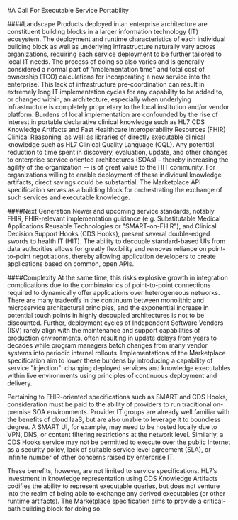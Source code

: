 #A Call For Executable Service Portability

####Landscape
Products deployed in an enterprise architecture are constituent building blocks in a larger information technology (IT) ecosystem. The deployment and runtime characteristics of each individual building block as well as underlying infrastructure naturally vary across organizations, requiring each service deployment to be further tailored to local IT needs. The process of doing so also varies and is generally considered a normal part of "implementation time" and total cost of ownership (TCO) calculations for incorporating a new service into the enterprise. This lack of infrastructure pre-coordination can result in extremely long IT implementation cycles for any capability to be added to, or changed within, an architecture, especially when underlying infrastructure is completely proprietary to the local institution and/or vendor platform. Burdens of local implementation are confounded by the rise of interest in portable declarative clinical knowledge such as HL7 CDS Knowledge Artifacts and Fast Healthcare Interoperability Resources (FHIR) Clinical Reasoning, as well as libraries of directly executable clinical knowledge such as HL7 Clinical Quality Language (CQL). Any potential reduction to time spent in discovery, evaluation, update, and other changes to enterprise service oriented architectures (SOAs) – thereby increasing the agility of the organization -- is of great value to the HIT community. For organizations willing to enable deployment of these individual knowledge artifacts, direct savings could be substantial. The Marketplace API specification serves as a building block for orchestrating the exchange of such services and executable knowledge.

####Next Generation
Newer and upcoming service standards, notably FHIR, FHIR-relevant implementation guidance (e.g. Substitutable Medical Applications Reusable Technologies or "SMART-on-FHIR"), and Clinical Decision Support Hooks (CDS Hooks), present several double-edged swords to health IT (HIT). The ability to decouple standard-based UIs from data authorities allows for greatly flexibility and removes reliance on point-to-point negotiations, thereby allowing application developers to create applications based on common, open APIs.

####Complexity
At the same time, this risks explosive growth in integration complications due to the combinatorics of point-to-point connections required to dynamically offer applications over heterogeneous networks. There are many tradeoffs in the continuum between monolithic and microservice architectural principles, and the exponential increase in potential touch points in highly decoupled architectures is not to be discounted. Further, deployment cycles of Independent Software Vendors (ISV) rarely align with the maintenance and support capabilities of production environments, often resulting in update delays from years to decades while program managers batch changes from many vendor systems into periodic internal rollouts. Implementations of the Marketplace specification aim to lower these burdens by introducing a capability of service "injection": changing deployed services and knowledge executables within live environments using principles of continuous deployment and delivery.

Pertaining to FHIR-oriented specifications such as SMART and CDS Hooks, consideration must be paid to the ability of providers to run traditional on-premise SOA environments. Provider IT groups are already well familiar with the benefits of cloud IaaS, but are also unable to leverage it to boundless degree. A SMART UI, for example, may need to be hosted locally due to VPN, DNS, or content filtering restrictions at the network level. Similarly, a CDS Hooks service may not be permitted to execute over the public Internet as a security policy, lack of suitable service level agreement (SLA), or infinite number of other concerns raised by enterprise IT.

These benefits, however, are not limited to service specifications. HL7’s investment in knowledge representation using CDS Knowledge Artifacts codifies the ability to represent executable queries, but does not venture into the realm of being able to exchange any derived executables (or other runtime artifacts). The Marketplace specification aims to provide a critical-path building block for doing so.